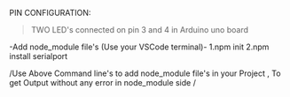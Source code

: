 PIN CONFIGURATION:
   > TWO LED's connected on pin 3 and 4 in Arduino uno board


-Add node_module file's (Use your VSCode terminal)-
   1.npm init
   2.npm install serialport

/Use Above Command line's to add node_module file's in your Project ,
To get Output without any error in node_module side /  
   
